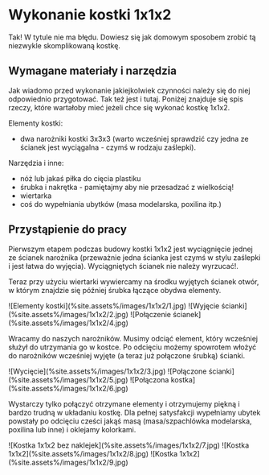<!---
title: "Wykonanie kostki 1x1x2"
-->
# Wykonanie kostki 1x1x2

Tak! W tytule nie ma błędu. Dowiesz się jak domowym sposobem zrobić tą niezwykle skomplikowaną kostkę.

## Wymagane materiały i narzędzia
Jak wiadomo przed wykonanie jakiejkolwiek czynności należy się do niej odpowiednio przygotować. Tak też jest i tutaj. Poniżej znajduje się spis rzeczy, które wartałoby mieć jeżeli chce się wykonać kostkę 1x1x2.

Elementy kostki:

 - dwa narożniki kostki 3x3x3 (warto wcześniej sprawdzić czy jedna ze ścianek jest wyciągalna - czymś w rodzaju zaślepki).

Narzędzia i inne:

 - nóż lub jakaś piłka do cięcia plastiku
 - śrubka i nakrętka - pamiętajmy aby nie przesadzać z wielkością!
 - wiertarka
 - coś do wypełniania ubytków (masa modelarska, poxilina itp.)

## Przystąpienie do pracy

Pierwszym etapem podczas budowy kostki 1x1x2 jest wyciągnięcie jednej ze ścianek narożnika (przeważnie jedna ścianka jest czymś w stylu zaślepki i jest łatwa do wyjęcia). Wyciągniętych ścianek nie należy wyrzucać!.

Teraz przy użyciu wiertarki wywiercamy na środku wyjętych ścianek otwór, w którym znajdzie się później śrubka łączące obydwa elementy.

<p markdown="1" class="centered">
![Elementy kostki](%site.assets%/images/1x1x2/1.jpg)
![Wyjęcie ścianki](%site.assets%/images/1x1x2/2.jpg)
![Połączenie ścianek](%site.assets%/images/1x1x2/4.jpg)
</p>

Wracamy do naszych narożników. Musimy odciąć element, który wcześniej służył do utrzymania go w kostce. Po odcięciu możemy spowrotem włożyć do narożników wcześniej wyjęte (a teraz już połączone śrubką) ścianki.

<p markdown="1" class="centered">
![Wycięcie](%site.assets%/images/1x1x2/3.jpg)
![Połączone ścianki](%site.assets%/images/1x1x2/5.jpg)
![Połączona kostka](%site.assets%/images/1x1x2/6.jpg)
</p>

Wystarczy tylko połączyć otrzymane elementy i otrzymujemy piękną i bardzo trudną w układaniu kostkę. Dla pełnej satysfakcji wypełniamy ubytek powstały po odcięciu cześci jakąś masą (masa/szpachlówka modelarska, poxilina lub inne) i oklejamy kolorkami.

<p markdown="1" class="centered">
![Kostka 1x1x2 bez naklejek](%site.assets%/images/1x1x2/7.jpg)
![Kostka 1x1x2](%site.assets%/images/1x1x2/8.jpg)
![Kostka 1x1x2](%site.assets%/images/1x1x2/9.jpg)
</p>

